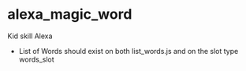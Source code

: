 # alexa_magic_word
Kid skill Alexa

* List of Words  should exist on both list_words.js and on the slot type words_slot
